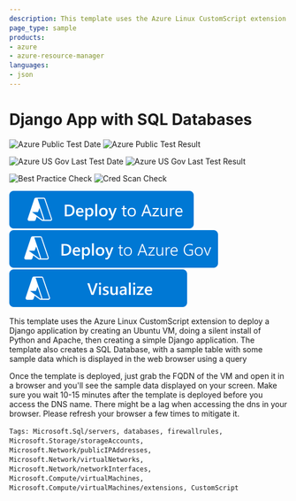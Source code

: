 ```yaml
---
description: This template uses the Azure Linux CustomScript extension to deploy an application. This example creates an Ubuntu VM, does a silent install of Python, Django and Apache, then creates a simple Django app. The template also creates a SQL Database, with a sample table with some sample data which displayed in the web browser using a query
page_type: sample
products:
- azure
- azure-resource-manager
languages:
- json
---
```

# Django App with SQL Databases

![Azure Public Test Date](https://azurequickstartsservice.blob.core.windows.net/badges/application-workloads/django/sqldb-django-on-ubuntu/PublicLastTestDate.svg)
![Azure Public Test Result](https://azurequickstartsservice.blob.core.windows.net/badges/application-workloads/django/sqldb-django-on-ubuntu/PublicDeployment.svg)

![Azure US Gov Last Test Date](https://azurequickstartsservice.blob.core.windows.net/badges/application-workloads/django/sqldb-django-on-ubuntu/FairfaxLastTestDate.svg)
![Azure US Gov Last Test Result](https://azurequickstartsservice.blob.core.windows.net/badges/application-workloads/django/sqldb-django-on-ubuntu/FairfaxDeployment.svg)

![Best Practice Check](https://azurequickstartsservice.blob.core.windows.net/badges/application-workloads/django/sqldb-django-on-ubuntu/BestPracticeResult.svg)
![Cred Scan Check](https://azurequickstartsservice.blob.core.windows.net/badges/application-workloads/django/sqldb-django-on-ubuntu/CredScanResult.svg)

[![Deploy To Azure](https://raw.githubusercontent.com/Azure/azure-quickstart-templates/master/1-CONTRIBUTION-GUIDE/images/deploytoazure.svg?sanitize=true)](https://portal.azure.com/#create/Microsoft.Template/uri/https%3A%2F%2Fraw.githubusercontent.com%2FAzure%2Fazure-quickstart-templates%2Fmaster%2Fapplication-workloads%2Fdjango%2Fsqldb-django-on-ubuntu%2Fazuredeploy.json)
[![Deploy To Azure US Gov](https://raw.githubusercontent.com/Azure/azure-quickstart-templates/master/1-CONTRIBUTION-GUIDE/images/deploytoazuregov.svg?sanitize=true)](https://portal.azure.us/#create/Microsoft.Template/uri/https%3A%2F%2Fraw.githubusercontent.com%2FAzure%2Fazure-quickstart-templates%2Fmaster%2Fapplication-workloads%2Fdjango%2Fsqldb-django-on-ubuntu%2Fazuredeploy.json)
[![Visualize](https://raw.githubusercontent.com/Azure/azure-quickstart-templates/master/1-CONTRIBUTION-GUIDE/images/visualizebutton.svg?sanitize=true)](http://armviz.io/#/?load=https%3A%2F%2Fraw.githubusercontent.com%2FAzure%2Fazure-quickstart-templates%2Fmaster%2Fapplication-workloads%2Fdjango%2Fsqldb-django-on-ubuntu%2Fazuredeploy.json)

This template uses the Azure Linux CustomScript extension to deploy a Django application by creating an Ubuntu VM, doing a silent install of Python and Apache, then creating a simple Django application. The template also creates a SQL Database, with a sample table with some sample data which is displayed in the web browser using a query

Once the template is deployed, just grab the FQDN of the VM and open it in a browser and you'll see the sample data displayed on your screen. Make sure you wait 10-15 minutes after the template is deployed before you access the DNS name. There might be a lag when accessing the dns in your browser. Please refresh your browser a few times to mitigate it.

`Tags: Microsoft.Sql/servers, databases, firewallrules, Microsoft.Storage/storageAccounts, Microsoft.Network/publicIPAddresses, Microsoft.Network/virtualNetworks, Microsoft.Network/networkInterfaces, Microsoft.Compute/virtualMachines, Microsoft.Compute/virtualMachines/extensions, CustomScript`
